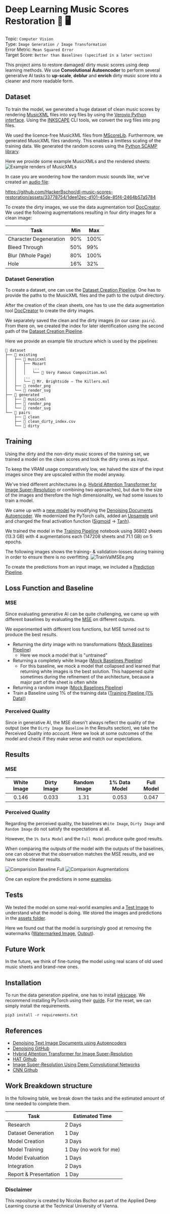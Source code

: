 # Deep Learning Music Scores Restoration 🎼 🖥️

Topic: `Computer Vision` 
<br>
Type: `Image Generation / Image Transformation`
<br>
Error Metric: `Mean Squared Error`
<br>
Target Score: `Better than Baselines (specified in a later section)`

This project aims to restore damaged/ dirty music scores using deep learning methods. 
We use **Convolutional Autoencoder** to perform several generative AI tasks to **up-scale**, 
**deblur** and **enrich** dirty music score into a cleaner and more readable form. 

## Dataset 

To train the model, we generated a huge dataset of clean music scores by rendering [MusicXML](https://de.wikipedia.org/wiki/MusicXML) 
files into svg files by using the [Verovio Python interface](https://pypi.org/project/verovio/). 
Using the [INKSCAPE](https://inkscape.org/de/) CLI tools, we convert the svg files into png files.  

We used the licence-free MusicXML files from [MScoreLib](http://mscorelib.com/actree/). Furthermore, 
we generated MusicXML files randomly. This enables a limitless scaling of the training data.
We generated the random scores using the [Python SCAMP library](http://scamp.marcevanstein.com/index.html).  

Here we provide some example MusicXMLs and the rendered sheets:
![Example renders of MusicXMLs](assets/ds_creation/example_sheets.png)

In case you are wondering how the random music sounds like,
we've created an [audio file](assets/ds_creation/RandomMusic.mp3):

https://github.com/HackerBschor/dl-music-scores-restoration/assets/33778754/1dee12ec-d101-45de-85f4-2464b57a5784

To create the dirty images, we use the data augmentation tool [DocCreator](https://doc-creator.labri.fr/).
We used the following augmentations resulting in four dirty images for a clean image: 

| Task                   | Min | Max  |
|------------------------|-----|------|
| Character Degeneration | 90% | 100% |
| Bleed Through          | 50% | 99%  |
| Blur (Whole Page)      | 80% | 100% |
| Hole                   | 16% | 32%  |

### Dataset Generation

To create a dataset, one can use the [Dataset Creation Pipeline](dataset_creation/dataset_creation.ipynb).
One has to provide the paths to the MusicXML files and the path to the output directory.

After the creation of the clean sheets, 
one has to use the data augmentation tool [DocCreator](https://doc-creator.labri.fr/)
to create the dirty images.

We separately saved the clean and the dirty images (in our case: `pairs`). 
From there on, 
we created the index for later identification using the second path of the [Dataset Creation Pipeline](dataset_creation/dataset_creation.ipynb).

Here we provide an example file structure which is used by the pipelines:
```
📂 dataset
├── 📂 existing
│   ├── 📂 musicxml
│   │   ├── Mozart
│   │   │   ...
│   │   │   └── 📜 Very Famous Composition.mxl
│   │   ...
│   │   └── 📜 Mr. Brightside – The Killers.mxl
│   ├── 📂 render_png
│   └── 📂 render_svg
├── 📂 generated
│   ├── 📂 musicxml
│   ├── 📂 render_png
│   └── 📂 render_svg
└── 📂 pairs
    ├── 📂 clean
    ├── 📜 clean_dirty_index.csv
    └── 📂 dirty
```


## Training

Using the dirty and the non-dirty music scores of the training set, 
we trained a model on the clean scores and took the dirty ones as input.

To keep the VRAM usage comparatively low, 
we halved the size of the input images since they are upscaled within the model anyway.

We've tried different architectures
(e.g. [Hybrid Attention Transformer for Image Super-Resolution](https://arxiv.org/abs/2205.04437v3)
or combining two approaches), but due to the size of the images and therefore the high dimensionality,
we had some issues to train a model.  

We came up with a [new model](dl/model.py)
by modifying the [Denoising Documents Autoencoder](https://github.com/Surya-Prakash-Reddy/Denoising-Documents).
We modernized the PyTorch calls, added an [Upsample](https://pytorch.org/docs/stable/generated/torch.nn.Upsample.html) 
unit and changed the final activation function
([Sigmoid](https://pytorch.org/docs/stable/generated/torch.nn.Sigmoid.html) &#8594;
[Tanh](https://pytorch.org/docs/stable/generated/torch.nn.Tanh.html)).   

We trained the model in the [Training Pipeline](dl/training_full.ipynb) notebook using 
36802 sheets (13.3 GB) with 4 augmentations each (147208 sheets and 71.1 GB) on 5 epochs. 

The following images shows the training- & validation-losses during training in order to ensure there is no overfitting. 
![TrainValMSEe.png](assets/TrainValMSEs.png)

To create the predictions from an input image, we included a [Prediction Pipeline](dl/prediction.ipynb).

## Loss Function and Baseline

### MSE
Since evaluating generative AI can be quite challenging, we came up with different baselines by evaluating the 
[MSE](https://pytorch.org/docs/stable/generated/torch.nn.MSELoss.html) on different outputs.  

We experimented with different loss functions, but MSE turned out to produce the best results.  

* Returning the dirty image with no transformations ([Mock Baselines Pipeline](dl/mock_baselines.ipynb))
  * Here we mock a model that is "untrained"
* Returning a completely white Image ([Mock Baselines Pipeline](dl/mock_baselines.ipynb))
  * For this baseline, we mock a model that collapsed and learned that returning white images is the best solution.
  This happened quite sometimes during the refinement of the architecture, 
  because a major part of the sheet is often white
* Returning a random image ([Mock Baselines Pipeline](dl/mock_baselines.ipynb))
* Train a Baseline using 1% of the training data ([Training Pipeline (1% Data)](dl/training_baseline.ipynb))

### Perceived Quality

Since in generative AI, 
the MSE doesn't always reflect the quality of the output (see the `Dirty Image Baseline` in the Results section),
we take the Perceived Quality into account. 
Here we look at some outcomes of the model and check if they make sense and match our expectations.

## Results

### MSE 
| White Image | Dirty Image | Random Image | 1% Data Model | Full Model |
|:-----------:|:-----------:|:------------:|:-------------:|:----------:|
|    0.146    |    0.033    |     1.31     |     0.053     |   0.047    |

### Perceived Quality

Regarding the perceived quality, the baselines `White Image`, `Dirty Image` and `Random Image`
do not satisfy the expectations at all. 

However, the `1% Data Model` and the `Full Model` produce quite good results.

When comparing the outputs of the model with the outputs of the baselines, 
one can observe that the observation matches the MSE results, 
and we have some cleaner results. 

![Comparision Baseline Full](assets/predictions/comparison_baseline_full.png)
![Comparison Augmentations](assets/predictions/comparison_augmentations.png)

One can explore the predictions in some [examples](assets/predictions).

## Tests

We tested the model on some real-world examples and a [Test Image](assets/tests/input/test_image.png)
to understand what the model is doing. 
We stored the images and predictions in the [assets folder](assets/tests). 

Here we found out that the model is surprisingly good at removing the watermarks 
([Watermarked Image](assets/tests/input/9784025-old-music-note-sheet.jpg), [Output](assets/tests/prediction/9784025-old-music-note-sheet.jpg)).

## Future Work
In the future, 
we think of fine-tuning the model using real scans of old used music sheets and brand-new ones.

## Installation

To run the data generation pipeline, one has to install [inkscape](https://inkscape.org/de/).
We recommend installing PyTorch using their [guide](https://pytorch.org/get-started/locally/).
For the reset, we can simply install the requirements.

```console
pip3 install -r requirements.txt
```

## References
* [Denoising Text Image Documents using Autoencoders](https://www.researchgate.net/publication/356423394_Denoising_Text_Image_Documents_using_Autoencoders)
* [Denoising GitHub](https://github.com/Surya-Prakash-Reddy/Denoising-Documents)
* [Hybrid Attention Transformer for Image Super-Resolution](https://arxiv.org/abs/2205.04437v3)
* [HAT Github](https://github.com/XPixelGroup/HAT)
* [Image Super-Resolution Using Deep Convolutional Networks](https://arxiv.org/abs/1501.00092)
* [CNN Github](https://github.com/amanshenoy/image-super-resolution)


## Work Breakdown structure

In the following table, we break down the tasks and the
estimated amount of time needed to complete them. 

| Task                  | Estimated Time         |
|-----------------------|------------------------|
| Research              | 2 Days                 |
| Dataset Generation    | 1 Day                  |
| Model Creation        | 3 Days                 |
| Model Training        | 1 Day (no work for me) |
| Model Evaluation      | 1 Days                 |
| Integration           | 2 Days                 |
| Report & Presentation | 1 Day                  |


### Disclaimer
This repository is created by Nicolas Bschor as part of 
the Applied Deep Learning course at the Technical University of Vienna.
